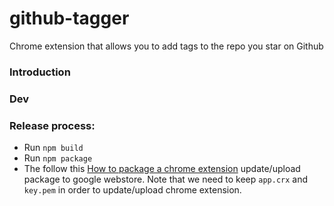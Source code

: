 # github-tagger
Chrome extension that allows you to add tags to the repo you star on Github

### Introduction

### Dev

### Release process:
- Run `npm build`
- Run `npm package`
- The follow this [How to package a chrome extension](https://developer.chrome.com/extensions/packaging) 
update/upload package to google webstore. Note that we need to keep `app.crx` and `key.pem` in order to 
update/upload chrome extension.
